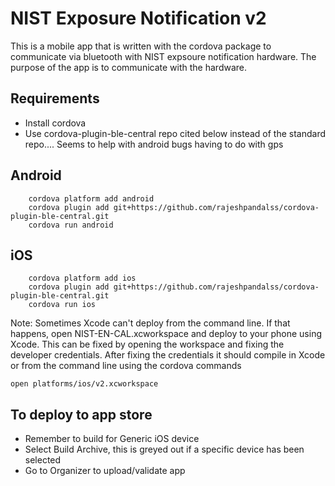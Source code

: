 #  NIST Exposure Notification v2

This is a mobile app that is written with the cordova package to communicate via bluetooth with NIST expsoure notification hardware.   The purpose of the app is to communicate with the hardware.

## Requirements
- Install cordova
- Use cordova-plugin-ble-central repo cited below instead of the standard repo.... Seems to help with android bugs having to do with gps
## Android

        cordova platform add android
        cordova plugin add git+https://github.com/rajeshpandalss/cordova-plugin-ble-central.git
        cordova run android

## iOS

        cordova platform add ios
        cordova plugin add git+https://github.com/rajeshpandalss/cordova-plugin-ble-central.git
        cordova run ios

Note: Sometimes Xcode can't deploy from the command line. If that happens, open NIST-EN-CAL.xcworkspace and deploy to your phone using Xcode.  This can be fixed by opening the workspace and fixing the developer credentials.   After fixing the credentials it should compile in Xcode or from the command line using the cordova commands

    open platforms/ios/v2.xcworkspace


## To deploy to app store
-  Remember to build for Generic iOS device
-  Select Build Archive, this is greyed out if a specific device has been selected
-  Go to Organizer to upload/validate app
